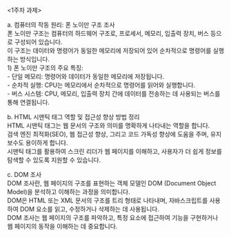 <1주차 과제><br>

a. 컴퓨터의 작동 원리: 폰 노이만 구조 조사<br>
  폰 노이만 구조는 컴퓨터의 하드웨어 구조로, 프로세서, 메모리, 입출력 장치, 버스 등으로 구성되어 있습니다.<br> 
  이 구조는 데이터와 명령어가 동일한 메모리에 저장되어 있어 순차적으로 명령어를 실행하는 방식입니다.<br> 
    1) 폰 노이만 구조의 주요 특징:<br>
      - 단일 메모리: 명령어와 데이터가 동일한 메모리에 저장됩니다.<br> 
      - 순차적 실행: CPU는 메모리에서 순차적으로 명령어를 읽어와 실행합니다.<br> 
      - 버스 시스템: CPU, 메모리, 입출력 장치 간에 데이터를 전송하는 데 사용되는 버스를 통해 연결됩니다.<br>
 
b. HTML 시맨틱 태그 역할 및 접근성 향상 방법 정리<br>
  HTML 시맨틱 태그는 웹 문서의 구조와 의미를 명확하게 나타내는 역할을 합니다.<br> 
  검색 엔진 최적화(SEO), 웹 접근성 향상, 그리고 코드 가독성 향상에 도움을 주며, 유지보수도 용이하게 합니다.<br> 
  시맨틱 태그를 활용하여 스크린 리더가 웹 페이지를 이해하고, 사용자가 더 쉽게 정보를 탐색할 수 있도록 지원할 수 있습니다.<br>   
  
c. DOM 조사<br>
  DOM 조사란, 웹 페이지의 구조를 표현하는 객체 모델인 DOM (Document Object Model)을 분석하고 이해하는 과정을 의미합니다.<br> 
  DOM은 HTML 또는 XML 문서의 구조를 트리 형태로 나타내며, 자바스크립트를 사용하여 DOM 요소를 읽고, 수정하거나 삭제하는 데 사용됩니다.<br> 
  DOM 조사는 웹 페이지의 구조를 파악하고, 특정 요소에 접근하여 기능을 구현하거나 웹 페이지의 동작을 이해하는 데 중요합니다.<br> 
